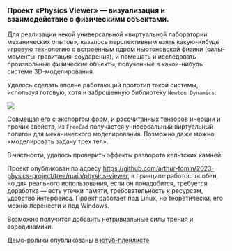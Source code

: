 ### Проект «Physics Viewer» — визуализация и взаимодействие с физическими объектами.

Для реализации некой универсальной «виртуальной лаборатории механических опытов», казалось перспективным взять какую-нибудь игровую технологию с встроенным ядром ньютоновской физики (силы-моменты-гравитация-соударения), и помещать и исследовать произвольные физические объекты, полученные в какой-нибудь системе 3D-моделирования.

Удалось сделать вполне работающий прототип такой системы, используя готовую, хотя и заброшенную библиотеку `Newton Dynamics`.

![](pics/20240101060958.png)

Совмещая его с экспортом форм, и рассчитанных тензоров инерции и прочих свойств, из `FreeCad` получается универсальный виртуальный полигон для механического моделирования. Возможно даже можно «моделировать задачу трех тел».

В частности, удалось проверить эффекты разворота кельтских камней.

Проект опубликован по адресу https://github.com/arthur-fomin/2023-physics-project/tree/main/physics-viewer,  в принципе работоспособен, но для реального использования, если он понадобится, требуется доработка — есть утечки памяти, требовательность к ресурсам, удобство интерфейса. Проект работает под Linux, но теоретически, его можно перенести и под Windows. 

Возможно получится добавить нетривиальные силы трения и аэродинамики.

Демо-ролики опубликованы в [ютуб-плейлисте](https://www.youtube.com/watch?v=5oI136IctDM&list=PLVfQfGcVIfiigSfXxD-MqgzntZgi9mT7k&pp=gAQBiAQB).